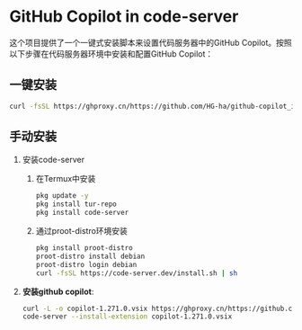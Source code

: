 # GitHub Copilot in code-server

这个项目提供了一个一键式安装脚本来设置代码服务器中的GitHub Copilot。按照以下步骤在代码服务器环境中安装和配置GitHub
Copilot：

## 一键安装
```bash
curl -fsSL https://ghproxy.cn/https://github.com/HG-ha/github-copilot_in_code-server/blob/main/setup_github_copilot.sh | sh
```

##  手动安装

1. 安装code-server
   1. 在Termux中安装
      ```bash
      pkg update -y
      pkg install tur-repo
      pkg install code-server
      ```
   2. 通过proot-distro环境安装
      ```bash
      pkg install proot-distro
      proot-distro install debian
      proot-distro login debian
      curl -fsSL https://code-server.dev/install.sh | sh
      ```

2. **安装github copilot**:
   ```bash
   curl -L -o copilot-1.271.0.vsix https://ghproxy.cn/https://github.com/HG-ha/github-copilot_in_code-server/raw/main/copilot-1.271.0.vsix
   code-server --install-extension copilot-1.271.0.vsix
   ```
